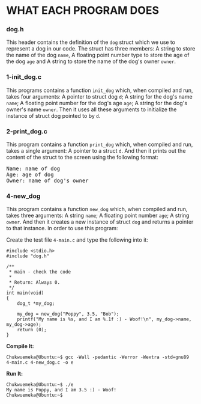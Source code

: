 # WHAT EACH PROGRAM DOES

### dog.h
This header contains the definition of the `dog` struct which we use to represent a dog in our code. The struct has three members: A string to store the name of the dog `name`, A floating point number type to store the age of the dog `age` and A string to store the name of the dog's owner `owner`.

### 1-init_dog.c
This programs contains a function `init_dog` which, when compiled and run, takes four arguments: A pointer to struct dog `d`; A string for the dog's name `name`; A floating point number for the dog's age `age`; A string for the dog's owner's name `owner`. Then it uses all these arguments to initialize the instance of struct dog pointed to by `d`.

### 2-print_dog.c
This program contains a function `print_dog` which, when compiled and run, takes a single argument: A pointer to a struct `d`. And then it prints out the content of the struct to the screen using the following format:
<pre>
Name: name of dog
Age: age of dog
Owner: name of dog's owner
</pre>

### 4-new_dog
This program contains a function `new_dog` which, when compiled and run, takes three arguments: A string `name`; A floating point number `age`; A string `owner`. And then it creates a new instance of struct `dog` and returns a pointer to that instance. In order to use this program:

Create the test file `4-main.c` and type the following into it:

```
#include <stdio.h>
#include "dog.h"

/**
 * main - check the code
 *
 * Return: Always 0.
 */
int main(void)
{
    dog_t *my_dog;

    my_dog = new_dog("Poppy", 3.5, "Bob");
    printf("My name is %s, and I am %.1f :) - Woof!\n", my_dog->name, my_dog->age);
    return (0);
}
```

**Compile It:**

```
Chukwuemeka@Ubuntu:~$ gcc -Wall -pedantic -Werror -Wextra -std=gnu89 4-main.c 4-new_dog.c -o e
```
**Run It:**
```
Chukwuemeka@Ubuntu:~$ ./e
My name is Poppy, and I am 3.5 :) - Woof!
Chukwuemeka@Ubuntu:~$ 
```
 
